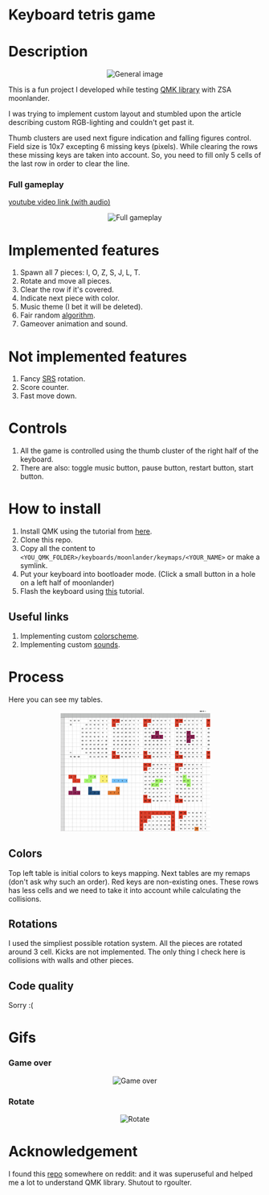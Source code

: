 # Keyboard tetris game

# Description

<p align="center">
  <img src="img/general.png" alt="General image" width="500"> 
</p>

This is a fun project I developed while testing [QMK library](https://github.com/qmk/qmk_firmware) with ZSA moonlander.

I was trying to implement custom layout and stumbled upon the article describing custom RGB-lighting and couldn't get past it.

Thumb clusters are used next figure indication and falling figures control.
Field size is 10x7 excepting 6 missing keys (pixels). While clearing the rows these missing
keys are taken into account. So, you need to fill only 5 cells of the last row in order to clear the line.

### Full gameplay

[youtube video link (with audio)](https://youtube.com/shorts/7EGZhT_ZkI4)

<p align="center">
  <img src="img/full_gameplay.GIF" alt="Full gameplay" width="300">
</p>

# Implemented features

1. Spawn all 7 pieces: I, O, Z, S, J, L, T.
2. Rotate and move all pieces.
3. Clear the row if it's covered.
4. Indicate next piece with color.
5. Music theme (I bet it will be deleted).
6. Fair random [algorithm](https://tetris.fandom.com/wiki/Random_Generator).
7. Gameover animation and sound.

# Not implemented features

1. Fancy [SRS](https://tetris.fandom.com/wiki/SRS) rotation.
2. Score counter.
3. Fast move down.

# Controls

1. All the game is controlled using the thumb cluster of the right half of the keyboard.
2. There are also: toggle music button, pause button, restart button, start button.

# How to install

1. Install QMK using the tutorial from [here](https://docs.qmk.fm/#/newbs).
2. Clone this repo.
3. Copy all the content to `<YOU_QMK_FOLDER>/keyboards/moonlander/keymaps/<YOUR_NAME>` or make a symlink.
4. Put your keyboard into bootloader mode. (Click a small button in a hole on a left half of moonlander)
5. Flash the keyboard using [this](https://docs.qmk.fm/#/newbs_flashing?id=load-the-file-into-qmk-toolbox) tutorial.

## Useful links

1. Implementing custom [colorscheme](https://github.com/qmk/qmk_firmware/blob/b110a09886b9d27fea33de2a488e2b74d9baa27e/docs/feature_rgb_matrix.md).
2. Implementing custom [sounds](https://github.com/qmk/qmk_firmware/blob/b110a09886b9d27fea33de2a488e2b74d9baa27e/docs/feature_audio.md).

# Process

Here you can see my tables.

<p align="center">
<img src="img/tables.png" alt="Tables" width="300">
</p>
  
## Colors

Top left table is initial colors to keys mapping. Next tables are my
remaps (don't ask why such an order). Red keys are non-existing ones. These rows has less cells
and we need to take it into account while calculating the collisions.

## Rotations

I used the simpliest possible rotation system. All the pieces are rotated around 3 cell.
Kicks are not implemented. The only thing I check here is collisions with walls and other pieces.


## Code quality

Sorry :(

# Gifs

### Game over

<p align="center">
    <img src="img/gameover.GIF" alt="Game over" width="300">
</p>

### Rotate

<p align="center">
<img src="img/rotate.GIF" alt="Rotate" width="300">
</p>

# Acknowledgement

I found this [repo](https://github.com/rgoulter/qmk_firmware/tree/rgbmatrix-snake/layouts/community/planck_mit/rgbmatrix-snake) somewhere on reddit:  and it was superuseful and helped me a lot
to understand QMK library. Shutout to rgoulter.
